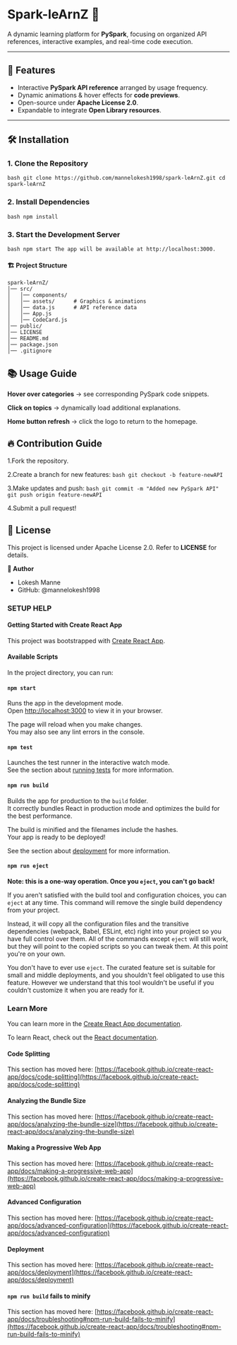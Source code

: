 # Spark-leArnZ 🚀

A dynamic learning platform for **PySpark**, focusing on organized API references, interactive examples, and real-time code execution.

---

## 🌟 Features
- Interactive **PySpark API reference** arranged by usage frequency.
- Dynamic animations & hover effects for **code previews**.
- Open-source under **Apache License 2.0**.
- Expandable to integrate **Open Library resources**.

---

## 🛠 Installation

### **1. Clone the Repository**
` bash
git clone https://github.com/mannelokesh1998/spark-leArnZ.git
cd spark-leArnZ `

### **2. Install Dependencies**
`bash
npm install`
### **3. Start the Development Server**
`bash
npm start
The app will be available at http://localhost:3000.`

#### 🏗 Project Structure
```
spark-leArnZ/
│── src/
│   │── components/
│   │── assets/      # Graphics & animations
│   │── data.js      # API reference data
│   │── App.js
│   │── CodeCard.js
│── public/
│── LICENSE
│── README.md
│── package.json
│── .gitignore
```

## 📚 Usage Guide
**Hover over categories** → see corresponding PySpark code snippets.

**Click on topics** → dynamically load additional explanations.

**Home button refresh** → click the logo to return to the homepage.

## 🔥 Contribution Guide
1.Fork the repository.

2.Create a branch for new features:
`bash
git checkout -b feature-newAPI`

3.Make updates and push:
`bash
git commit -m "Added new PySpark API"
git push origin feature-newAPI`

4.Submit a pull request!

## 📝 License
This project is licensed under Apache License 2.0. Refer to **LICENSE** for details.

**👤 Author**
- Lokesh Manne
- GitHub: @mannelokesh1998

### SETUP HELP
#### Getting Started with Create React App

This project was bootstrapped with [Create React App](https://github.com/facebook/create-react-app).

#### Available Scripts

In the project directory, you can run:

#### `npm start`

Runs the app in the development mode.\
Open [http://localhost:3000](http://localhost:3000) to view it in your browser.

The page will reload when you make changes.\
You may also see any lint errors in the console.

#### `npm test`

Launches the test runner in the interactive watch mode.\
See the section about [running tests](https://facebook.github.io/create-react-app/docs/running-tests) for more information.

#### `npm run build`

Builds the app for production to the `build` folder.\
It correctly bundles React in production mode and optimizes the build for the best performance.

The build is minified and the filenames include the hashes.\
Your app is ready to be deployed!

See the section about [deployment](https://facebook.github.io/create-react-app/docs/deployment) for more information.

#### `npm run eject`

**Note: this is a one-way operation. Once you `eject`, you can't go back!**

If you aren't satisfied with the build tool and configuration choices, you can `eject` at any time. This command will remove the single build dependency from your project.

Instead, it will copy all the configuration files and the transitive dependencies (webpack, Babel, ESLint, etc) right into your project so you have full control over them. All of the commands except `eject` will still work, but they will point to the copied scripts so you can tweak them. At this point you're on your own.

You don't have to ever use `eject`. The curated feature set is suitable for small and middle deployments, and you shouldn't feel obligated to use this feature. However we understand that this tool wouldn't be useful if you couldn't customize it when you are ready for it.

### Learn More

You can learn more in the [Create React App documentation](https://facebook.github.io/create-react-app/docs/getting-started).

To learn React, check out the [React documentation](https://reactjs.org/).

#### Code Splitting

This section has moved here: [https://facebook.github.io/create-react-app/docs/code-splitting](https://facebook.github.io/create-react-app/docs/code-splitting)

#### Analyzing the Bundle Size

This section has moved here: [https://facebook.github.io/create-react-app/docs/analyzing-the-bundle-size](https://facebook.github.io/create-react-app/docs/analyzing-the-bundle-size)

#### Making a Progressive Web App

This section has moved here: [https://facebook.github.io/create-react-app/docs/making-a-progressive-web-app](https://facebook.github.io/create-react-app/docs/making-a-progressive-web-app)

#### Advanced Configuration

This section has moved here: [https://facebook.github.io/create-react-app/docs/advanced-configuration](https://facebook.github.io/create-react-app/docs/advanced-configuration)

#### Deployment

This section has moved here: [https://facebook.github.io/create-react-app/docs/deployment](https://facebook.github.io/create-react-app/docs/deployment)

#### `npm run build` fails to minify

This section has moved here: [https://facebook.github.io/create-react-app/docs/troubleshooting#npm-run-build-fails-to-minify](https://facebook.github.io/create-react-app/docs/troubleshooting#npm-run-build-fails-to-minify)
